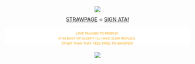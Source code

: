 

<div align="center">


  <img src="https://i.imgur.com/xt2nGkN.png" width="400" style="margin:4px 0;"/>



  <div style="margin:4px 0;">
    <a href="https://calendular.straw.page/">STRAWPAGE</a> ⟢
    <a href="https://calindean.atabook.org/">SIGN ATA!</a>


<p align="center">
  <img src="orange.svg"/>
</p>

  <img src="https://i.imgur.com/gsdr9Ym.png" width="400" style="margin:4px 0;"/>


</div>

</p>


  
 
